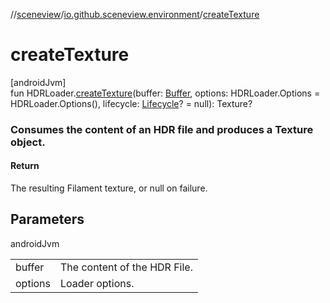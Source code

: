 //[sceneview](../../index.md)/[io.github.sceneview.environment](index.md)/[createTexture](create-texture.md)

# createTexture

[androidJvm]\
fun HDRLoader.[createTexture](create-texture.md)(buffer: [Buffer](https://developer.android.com/reference/kotlin/java/nio/Buffer.html), options: HDRLoader.Options = HDRLoader.Options(), lifecycle: [Lifecycle](https://developer.android.com/reference/kotlin/androidx/lifecycle/Lifecycle.html)? = null): Texture?

###  Consumes the content of an HDR file and produces a Texture object.

#### Return

The resulting Filament texture, or null on failure.

## Parameters

androidJvm

| | |
|---|---|
| buffer | The content of the HDR File. |
| options | Loader options. |
